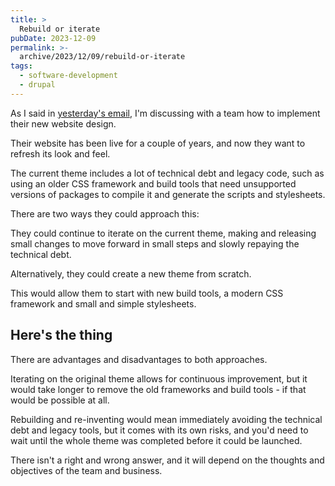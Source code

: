 ```yaml
---
title: >
  Rebuild or iterate
pubDate: 2023-12-09
permalink: >-
  archive/2023/12/09/rebuild-or-iterate
tags:
  - software-development
  - drupal
---
```


As I said in [yesterday's email][yesterday], I'm discussing with a team how to implement their new website design.

Their website has been live for a couple of years, and now they want to refresh its look and feel.

The current theme includes a lot of technical debt and legacy code, such as using an older CSS framework and build tools that need unsupported versions of packages to compile it and generate the scripts and stylesheets.

There are two ways they could approach this:

They could continue to iterate on the current theme, making and releasing small changes to move forward in small steps and slowly repaying the technical debt.

Alternatively, they could create a new theme from scratch.

This would allow them to start with new build tools, a modern CSS framework and small and simple stylesheets.

## Here's the thing

There are advantages and disadvantages to both approaches.

Iterating on the original theme allows for continuous improvement, but it would take longer to remove the old frameworks and build tools - if that would be possible at all.

Rebuilding and re-inventing would mean immediately avoiding the technical debt and legacy tools, but it comes with its own risks, and you'd need to wait until the whole theme was completed before it could be launched.

There isn't a right and wrong answer, and it will depend on the thoughts and objectives of the team and business.

[yesterday]: {{site.url}}/archive/2023/12/08/dont-just-rewrite
